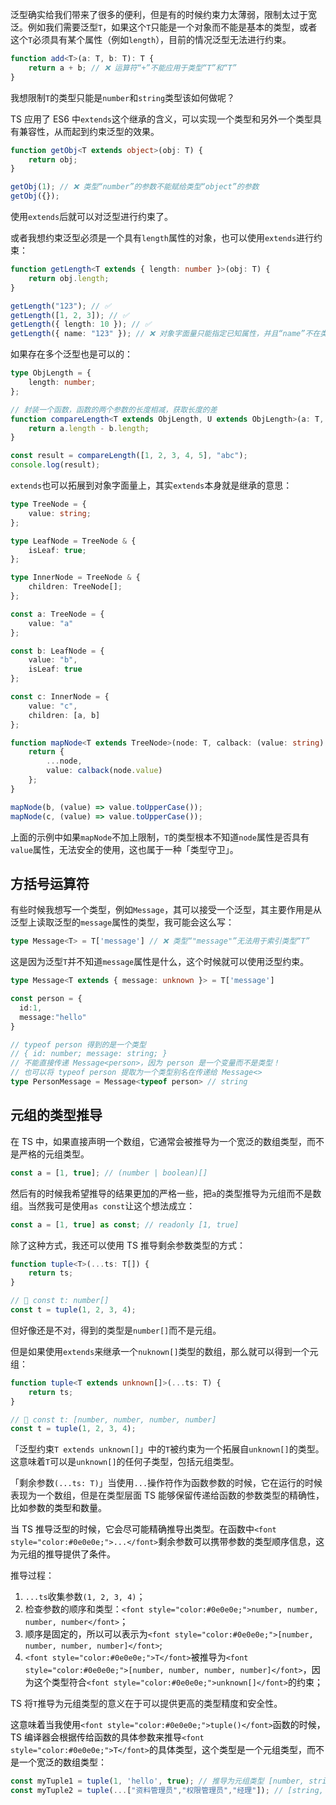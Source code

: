 泛型确实给我们带来了很多的便利，但是有的时候约束力太薄弱，限制太过于宽泛。例如我们需要泛型`T`，如果这个`T`只能是一个对象而不能是基本的类型，或者这个`T`必须具有某个属性（例如`length`），目前的情况泛型无法进行约束。

```typescript
function add<T>(a: T, b: T): T {
    return a + b; // ❌ 运算符“+”不能应用于类型“T”和“T”
}
```

我想限制`T`的类型只能是`number`和`string`类型该如何做呢？



TS 应用了 ES6 中`extends`这个继承的含义，可以实现一个类型和另外一个类型具有兼容性，从而起到约束泛型的效果。

```typescript
function getObj<T extends object>(obj: T) {
    return obj;
}

getObj(1); // ❌ 类型“number”的参数不能赋给类型“object”的参数
getObj({});
```

使用`extends`后就可以对泛型进行约束了。

或者我想约束泛型必须是一个具有`length`属性的对象，也可以使用`extends`进行约束：

```typescript
function getLength<T extends { length: number }>(obj: T) {
    return obj.length;
}

getLength("123"); // ✅
getLength([1, 2, 3]); // ✅
getLength({ length: 10 }); // ✅
getLength({ name: "123" }); // ❌ 对象字面量只能指定已知属性，并且“name”不在类型“{ length: number; }”中
```



如果存在多个泛型也是可以的：

```typescript
type ObjLength = {
    length: number;
};

// 封装一个函数，函数的两个参数的长度相减，获取长度的差
function compareLength<T extends ObjLength, U extends ObjLength>(a: T, b: U) {
    return a.length - b.length;
}

const result = compareLength([1, 2, 3, 4, 5], "abc");
console.log(result);
```



`extends`也可以拓展到对象字面量上，其实`extends`本身就是继承的意思：

```typescript
type TreeNode = {
    value: string;
};

type LeafNode = TreeNode & {
    isLeaf: true;
};

type InnerNode = TreeNode & {
    children: TreeNode[];
};

const a: TreeNode = {
    value: "a"
};

const b: LeafNode = {
    value: "b",
    isLeaf: true
};

const c: InnerNode = {
    value: "c",
    children: [a, b]
};

function mapNode<T extends TreeNode>(node: T, calback: (value: string) => string) {
    return {
        ...node,
        value: calback(node.value)
    };
}

mapNode(b, (value) => value.toUpperCase());
mapNode(c, (value) => value.toUpperCase());
```

上面的示例中如果`mapNode`不加上限制，`T`的类型根本不知道`node`属性是否具有`value`属性，无法安全的使用，这也属于一种「类型守卫」。



## <font style="background-color:#74B602;"> </font> 方括号运算符
有些时候我想写一个类型，例如`Message`，其可以接受一个泛型，其主要作用是从泛型上读取泛型的`message`属性的类型，我可能会这么写：

```typescript
type Message<T> = T['message'] // ❌ 类型“"message"”无法用于索引类型“T”
```

这是因为泛型`T`并不知道`message`属性是什么，这个时候就可以使用泛型约束。

```typescript
type Message<T extends { message: unknown }> = T['message']

const person = {
  id:1,
  message:"hello"
}

// typeof person 得到的是一个类型
// { id: number; message: string; }
// 不能直接传递 Message<person>，因为 person 是一个变量而不是类型！
// 也可以将 typeof person 提取为一个类型别名在传递给 Message<>
type PersonMessage = Message<typeof person> // string
```



## <font style="background-color:#74B602;"> </font> 元组的类型推导
在 TS 中，如果直接声明一个数组，它通常会被推导为一个宽泛的数组类型，而不是严格的元组类型。

```typescript
const a = [1, true]; // (number | boolean)[]
```

然后有的时候我希望推导的结果更加的严格一些，把`a`的类型推导为元组而不是数组。当然我可是使用`as const`让这个想法成立：

```typescript
const a = [1, true] as const; // readonly [1, true]
```

除了这种方式，我还可以使用 TS 推导剩余参数类型的方式：

```typescript
function tuple<T>(...ts: T[]) {
    return ts;
}

// 🤔 const t: number[]
const t = tuple(1, 2, 3, 4);
```

但好像还是不对，得到的类型是`number[]`而不是元组。

但是如果使用`extends`来继承一个`nuknown[]`类型的数组，那么就可以得到一个元组：

```typescript
function tuple<T extends unknown[]>(...ts: T) {
    return ts;
}

// 🤔 const t: [number, number, number, number]
const t = tuple(1, 2, 3, 4); 
```

「泛型约束`T extends unknown[]`」中的`T`被约束为一个拓展自`unknown[]`的类型。这意味着`T`可以是`unknown[]`的任何子类型，包括元组类型。

「剩余参数`(...ts: T)`」当使用`...`操作符作为函数参数的时候，它在运行的时候表现为一个数组，但是在类型层面 TS 能够保留传递给函数的参数类型的精确性，<font style="color:#0e0e0e;">比如参数的类型和数量。</font>

<font style="color:#0e0e0e;">当 TS 推导泛型的时候，它会尽可能精确推导出类型。在函数中</font>`<font style="color:#0e0e0e;">...</font>`<font style="color:#0e0e0e;">剩余参数可以携带参数的类型顺序信息，这为元组的推导提供了条件。</font>

推导过程：

1. `...ts`收集参数`(1, 2, 3, 4)`；
2. 检查参数的顺序和类型：`<font style="color:#0e0e0e;">number, number, number, number</font>`<font style="color:#0e0e0e;">；</font>
3. <font style="color:#0e0e0e;">顺序是固定的，所以可以表示为</font>`<font style="color:#0e0e0e;">[number, number, number, number]</font>`<font style="color:#0e0e0e;">;</font>
4. `<font style="color:#0e0e0e;">T</font>`<font style="color:#0e0e0e;">被推导为</font>`<font style="color:#0e0e0e;">[number, number, number, number]</font>`<font style="color:#0e0e0e;">，因为这个类型符合</font>`<font style="color:#0e0e0e;">unknown[]</font>`<font style="color:#0e0e0e;">的约束；</font>

TS 将`T`推导为元组类型的意义在于可以提供更高的类型精度和安全性。



<font style="color:#0e0e0e;">这意味着当我使用</font>`<font style="color:#0e0e0e;">tuple()</font>`<font style="color:#0e0e0e;">函数的时候，TS 编译器会根据传给函数的具体参数来推导</font>`<font style="color:#0e0e0e;">T</font>`<font style="color:#0e0e0e;">的具体类型，这个类型是一个元组类型，而不是一个宽泛的数组类型：</font>

```typescript
const myTuple1 = tuple(1, 'hello', true); // 推导为元组类型 [number, string, boolean]
const myTuple2 = tuple(...["资料管理员","权限管理员","经理"]); // [string, string, string]
```

